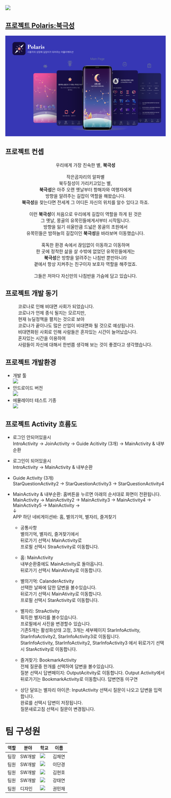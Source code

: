 <img src="https://swhackathon.com//image/main.png"></img>
## <a href="https://swhackathon.com/Team/Info/41">프로젝트 <strong>Polaris</strong>:북극성</a>

![preview](./image/preview.png)

## 프로젝트 컨셉
<p align="center">
  우리에게 가장 친숙한 별, <strong>북극성</strong><br>
<br>
작은곰자리의 알파별<br>
북두칠성이 가리키고있는 별,<br>
  <strong>북극성</strong>은 아주 오랜 옛날부터 항해자와 여행자에게 <br>
방향을 알려주는 길잡이 역할을 해왔습니다.<br>
  <strong>북극성</strong>을 찾는다면 전세계 그 어디든 자신의 위치를 알수 있다고 하죠.<br>
<br>
  이런 <strong>북극성</strong>이 처음으로 우리에게 길잡이 역할을 하게 된 것은<br>
그 옛날, 몽골의 유목민들에게서부터 시작됩니다.<br>
방향을 잃기 쉬울만큼 드넓은 몽골의 초원에서<br>
  유목민들은 밤하늘의 길잡이인 <strong>북극성</strong>을 바라보며 이동했습니다.<br>
<br>
혹독한 환경 속에서 끊임없이 이동하고 이동하며<br>
한 곳에 정착한 삶을 살 수밖에 없었던 유목민들에게는<br>
  <strong>북극성</strong>은 방향을 알려주는 나침반 뿐만아니라<br>
곁에서 항상 지켜주는 친구이자 보호자 역할을 해주었죠.<br>
<br>
그들은 저마다 자신만의 나침반을 가슴에 담고 있습니다.<br>
</p>



## 프로젝트 개발 동기
<dl>
  <dd>
  코로나로 인해 비대면 사회가 되었습니다.<br>
  코로나가 언제 종식 될지는 모르지만, <br>
  현재 뉴딜정책을 펼치는 것으로 보아 <br>
  코로나가 끝이나도 많은 산업이 비대면화 될 것으로 예상됩니다.<br>
  비대면화된 사회로 인해 사람들은 혼자있는 시간이 늘어났습니다.<br>
  혼자있는 시간을 이용하여<br>
  사람들이 자신에 대해서 한번쯤 생각해 보는 것이 좋겠다고 생각했습니다.<br>
  </dd>
</dl>

## 프로젝트 개발환경
* 개발 툴<br>
  <a href="https://developer.android.com/studio"><img src=https://img.shields.io/badge/AndroidStudio-4.1.2-blue></img></a>
* 안드로이드 버전<br>
   <a href="https://github.com/chaejina/polystar"><img src=https://img.shields.io/badge/Android-8.1-green></img></a> 
* 에뮬레이터 테스트 기종<br>
   <a href="https://github.com/chaejina/polystar"><img src=https://img.shields.io/badge/Pixel%202%20API%2027-Run-sucess></img></a>

## 프로젝트 Activity 흐름도
  * 로그인 안되어있을시<br>
    IntroActivity ->  JoinActivity -> Guide Acitivity (3개) -> MainActivity & 내부순환<br>
  
  * 로그인이 되어있을시<br>
    IntroActivity ->  MainActivity & 내부순환<br>
  
  * Guide Activity (3개)<br>
    StarQuestionActivity2 -> StarQuestionActivity3 -> StarQuestionActivity4<br>
  
  * MainActivity & 내부순환: 홈버튼을 누르면 아래의 순서대로 화면이 전환됩니다.<br>
    MainActivity -> MainActivity2 -> MainActivity3 -> MainActivity4 -> MainActivity5 ->  MainActivity -><br>
            ↓<br>
     APP 하단 네비게이션바: 홈, 별의기억, 별자리, 즐겨찾기<br>
     * 공통사항<br>
        별의기억, 별자리, 즐겨찾기에서<br>
        뒤로가기 선택시 MainActivity로<br>
        프로필 선택시 StraActivity로 이동합니다.<br>
        
     * 홈: MainActivity<br>
           내부순환중에도 MainActivity로 돌아옵니다.<br>
           뒤로가기 선택시 MainAtivity로 이동합니다.<br>
           
     * 별의기억: CalanderActivity<br>
                선택한 날짜에 답한 답변을 볼수있습니다.<br>
                뒤로가기 선택시 MainAtivity로 이동합니다.<br>
                프로필 선택시 StarActivity로 이동합니다.<br>
                
     * 별자리: StraActivity<br>
               휙득한 별자리를 볼수있습니다.<br>
               프로필에서 사진을 변경할수 있습니다.<br>
               기존5개는 활성화상태 고정, 
               3개는 세부페이지 StarInfoActivity, StarInfoActivity2, StarInfoActivity3로 이동됩니다.<br>
               StarInfoActivity, StarInfoActivity2, StarInfoActivity3 에서 뒤로가기 선택시  StarActivity로 이동합니다.<br>
                                       
     * 즐겨찾기: BookmarkActivity<br>
                전체 질문중 한개를 선택하여 답변을 볼수있습니다.<br>
                질분 선택시 답변페이지: OutputAcitvity로 이동합니다.
                Output Activity에서 뒤로가기는 BookmarkActivity로 이동합니다.
                답변연동 미구연<br>
                
     * 상단 달또는 별자리 아이콘: InputActivity
                      선택시 질문이 나오고 답변을 입력합니다.<br>
                      완료를 선택시 답변이 저장됩니다.<br>
                      질문새로고침 선택시 질문이 변경됩니다.<br>
                
# 팀 구성원
  |역할|분야|학교|이름|
  |---|---|---|---|
  |팀장|SW개발|<a href = "http://sw.anu.ac.kr/"><img src="https://swhackathon.com/image/university_24.png"></a>|김채연|
  |팀원|SW개발|<a href = "http://sw.cu.ac.kr/"><img src="https://swhackathon.com/image/university_10.png"></a>|이단경|
  |팀원|SW개발|<a href = "http://tusw.tu.ac.kr"><img src="https://swhackathon.com/image/university_12.png"></a>|김현호|
  |팀원|SW개발|<a href = "http://computer.hanyang.ac.kr/"><img src="https://swhackathon.com/image/university_39.png"></a>|강태연|
  |팀원|디자인|<a href = "https://aisw.dongseo.ac.kr/main/main.html"><img src="https://swhackathon.com/image/university_13.png"></a>|권민재|
